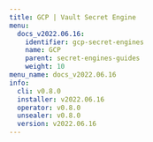 ```yaml
---
title: GCP | Vault Secret Engine
menu:
  docs_v2022.06.16:
    identifier: gcp-secret-engines
    name: GCP
    parent: secret-engines-guides
    weight: 10
menu_name: docs_v2022.06.16
info:
  cli: v0.8.0
  installer: v2022.06.16
  operator: v0.8.0
  unsealer: v0.8.0
  version: v2022.06.16
---
```


